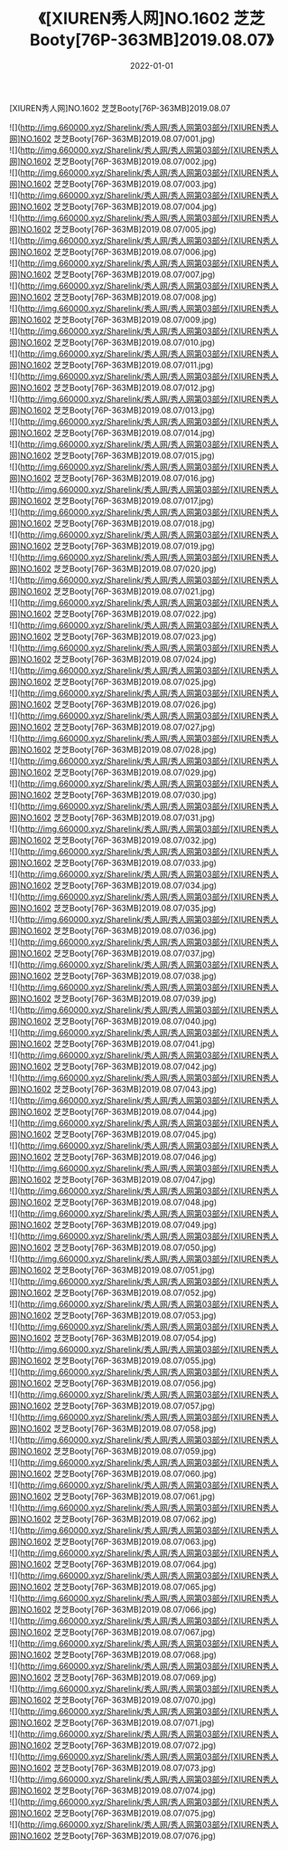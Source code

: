 ﻿---
layout: post
title:  《[XIUREN秀人网]NO.1602 芝芝Booty[76P-363MB]2019.08.07》
date:   2022-01-01
img: http://img.660000.xyz/Sharelink/秀人网/秀人网第03部分/[XIUREN秀人网]NO.1602 芝芝Booty[76P-363MB]2019.08.07/000.jpg
categories: [美女, 清纯, 唯美]
---

[XIUREN秀人网]NO.1602 芝芝Booty[76P-363MB]2019.08.07

 ![](http://img.660000.xyz/Sharelink/秀人网/秀人网第03部分/[XIUREN秀人网]NO.1602 芝芝Booty[76P-363MB]2019.08.07/001.jpg) <br>![](http://img.660000.xyz/Sharelink/秀人网/秀人网第03部分/[XIUREN秀人网]NO.1602 芝芝Booty[76P-363MB]2019.08.07/002.jpg) <br>![](http://img.660000.xyz/Sharelink/秀人网/秀人网第03部分/[XIUREN秀人网]NO.1602 芝芝Booty[76P-363MB]2019.08.07/003.jpg) <br>![](http://img.660000.xyz/Sharelink/秀人网/秀人网第03部分/[XIUREN秀人网]NO.1602 芝芝Booty[76P-363MB]2019.08.07/004.jpg) <br>![](http://img.660000.xyz/Sharelink/秀人网/秀人网第03部分/[XIUREN秀人网]NO.1602 芝芝Booty[76P-363MB]2019.08.07/005.jpg) <br>![](http://img.660000.xyz/Sharelink/秀人网/秀人网第03部分/[XIUREN秀人网]NO.1602 芝芝Booty[76P-363MB]2019.08.07/006.jpg) <br>![](http://img.660000.xyz/Sharelink/秀人网/秀人网第03部分/[XIUREN秀人网]NO.1602 芝芝Booty[76P-363MB]2019.08.07/007.jpg) <br>![](http://img.660000.xyz/Sharelink/秀人网/秀人网第03部分/[XIUREN秀人网]NO.1602 芝芝Booty[76P-363MB]2019.08.07/008.jpg) <br>![](http://img.660000.xyz/Sharelink/秀人网/秀人网第03部分/[XIUREN秀人网]NO.1602 芝芝Booty[76P-363MB]2019.08.07/009.jpg) <br>![](http://img.660000.xyz/Sharelink/秀人网/秀人网第03部分/[XIUREN秀人网]NO.1602 芝芝Booty[76P-363MB]2019.08.07/010.jpg) <br>![](http://img.660000.xyz/Sharelink/秀人网/秀人网第03部分/[XIUREN秀人网]NO.1602 芝芝Booty[76P-363MB]2019.08.07/011.jpg) <br>![](http://img.660000.xyz/Sharelink/秀人网/秀人网第03部分/[XIUREN秀人网]NO.1602 芝芝Booty[76P-363MB]2019.08.07/012.jpg) <br>![](http://img.660000.xyz/Sharelink/秀人网/秀人网第03部分/[XIUREN秀人网]NO.1602 芝芝Booty[76P-363MB]2019.08.07/013.jpg) <br>![](http://img.660000.xyz/Sharelink/秀人网/秀人网第03部分/[XIUREN秀人网]NO.1602 芝芝Booty[76P-363MB]2019.08.07/014.jpg) <br>![](http://img.660000.xyz/Sharelink/秀人网/秀人网第03部分/[XIUREN秀人网]NO.1602 芝芝Booty[76P-363MB]2019.08.07/015.jpg) <br>![](http://img.660000.xyz/Sharelink/秀人网/秀人网第03部分/[XIUREN秀人网]NO.1602 芝芝Booty[76P-363MB]2019.08.07/016.jpg) <br>![](http://img.660000.xyz/Sharelink/秀人网/秀人网第03部分/[XIUREN秀人网]NO.1602 芝芝Booty[76P-363MB]2019.08.07/017.jpg) <br>![](http://img.660000.xyz/Sharelink/秀人网/秀人网第03部分/[XIUREN秀人网]NO.1602 芝芝Booty[76P-363MB]2019.08.07/018.jpg) <br>![](http://img.660000.xyz/Sharelink/秀人网/秀人网第03部分/[XIUREN秀人网]NO.1602 芝芝Booty[76P-363MB]2019.08.07/019.jpg) <br>![](http://img.660000.xyz/Sharelink/秀人网/秀人网第03部分/[XIUREN秀人网]NO.1602 芝芝Booty[76P-363MB]2019.08.07/020.jpg) <br>![](http://img.660000.xyz/Sharelink/秀人网/秀人网第03部分/[XIUREN秀人网]NO.1602 芝芝Booty[76P-363MB]2019.08.07/021.jpg) <br>![](http://img.660000.xyz/Sharelink/秀人网/秀人网第03部分/[XIUREN秀人网]NO.1602 芝芝Booty[76P-363MB]2019.08.07/022.jpg) <br>![](http://img.660000.xyz/Sharelink/秀人网/秀人网第03部分/[XIUREN秀人网]NO.1602 芝芝Booty[76P-363MB]2019.08.07/023.jpg) <br>![](http://img.660000.xyz/Sharelink/秀人网/秀人网第03部分/[XIUREN秀人网]NO.1602 芝芝Booty[76P-363MB]2019.08.07/024.jpg) <br>![](http://img.660000.xyz/Sharelink/秀人网/秀人网第03部分/[XIUREN秀人网]NO.1602 芝芝Booty[76P-363MB]2019.08.07/025.jpg) <br>![](http://img.660000.xyz/Sharelink/秀人网/秀人网第03部分/[XIUREN秀人网]NO.1602 芝芝Booty[76P-363MB]2019.08.07/026.jpg) <br>![](http://img.660000.xyz/Sharelink/秀人网/秀人网第03部分/[XIUREN秀人网]NO.1602 芝芝Booty[76P-363MB]2019.08.07/027.jpg) <br>![](http://img.660000.xyz/Sharelink/秀人网/秀人网第03部分/[XIUREN秀人网]NO.1602 芝芝Booty[76P-363MB]2019.08.07/028.jpg) <br>![](http://img.660000.xyz/Sharelink/秀人网/秀人网第03部分/[XIUREN秀人网]NO.1602 芝芝Booty[76P-363MB]2019.08.07/029.jpg) <br>![](http://img.660000.xyz/Sharelink/秀人网/秀人网第03部分/[XIUREN秀人网]NO.1602 芝芝Booty[76P-363MB]2019.08.07/030.jpg) <br>![](http://img.660000.xyz/Sharelink/秀人网/秀人网第03部分/[XIUREN秀人网]NO.1602 芝芝Booty[76P-363MB]2019.08.07/031.jpg) <br>![](http://img.660000.xyz/Sharelink/秀人网/秀人网第03部分/[XIUREN秀人网]NO.1602 芝芝Booty[76P-363MB]2019.08.07/032.jpg) <br>![](http://img.660000.xyz/Sharelink/秀人网/秀人网第03部分/[XIUREN秀人网]NO.1602 芝芝Booty[76P-363MB]2019.08.07/033.jpg) <br>![](http://img.660000.xyz/Sharelink/秀人网/秀人网第03部分/[XIUREN秀人网]NO.1602 芝芝Booty[76P-363MB]2019.08.07/034.jpg) <br>![](http://img.660000.xyz/Sharelink/秀人网/秀人网第03部分/[XIUREN秀人网]NO.1602 芝芝Booty[76P-363MB]2019.08.07/035.jpg) <br>![](http://img.660000.xyz/Sharelink/秀人网/秀人网第03部分/[XIUREN秀人网]NO.1602 芝芝Booty[76P-363MB]2019.08.07/036.jpg) <br>![](http://img.660000.xyz/Sharelink/秀人网/秀人网第03部分/[XIUREN秀人网]NO.1602 芝芝Booty[76P-363MB]2019.08.07/037.jpg) <br>![](http://img.660000.xyz/Sharelink/秀人网/秀人网第03部分/[XIUREN秀人网]NO.1602 芝芝Booty[76P-363MB]2019.08.07/038.jpg) <br>![](http://img.660000.xyz/Sharelink/秀人网/秀人网第03部分/[XIUREN秀人网]NO.1602 芝芝Booty[76P-363MB]2019.08.07/039.jpg) <br>![](http://img.660000.xyz/Sharelink/秀人网/秀人网第03部分/[XIUREN秀人网]NO.1602 芝芝Booty[76P-363MB]2019.08.07/040.jpg) <br>![](http://img.660000.xyz/Sharelink/秀人网/秀人网第03部分/[XIUREN秀人网]NO.1602 芝芝Booty[76P-363MB]2019.08.07/041.jpg) <br>![](http://img.660000.xyz/Sharelink/秀人网/秀人网第03部分/[XIUREN秀人网]NO.1602 芝芝Booty[76P-363MB]2019.08.07/042.jpg) <br>![](http://img.660000.xyz/Sharelink/秀人网/秀人网第03部分/[XIUREN秀人网]NO.1602 芝芝Booty[76P-363MB]2019.08.07/043.jpg) <br>![](http://img.660000.xyz/Sharelink/秀人网/秀人网第03部分/[XIUREN秀人网]NO.1602 芝芝Booty[76P-363MB]2019.08.07/044.jpg) <br>![](http://img.660000.xyz/Sharelink/秀人网/秀人网第03部分/[XIUREN秀人网]NO.1602 芝芝Booty[76P-363MB]2019.08.07/045.jpg) <br>![](http://img.660000.xyz/Sharelink/秀人网/秀人网第03部分/[XIUREN秀人网]NO.1602 芝芝Booty[76P-363MB]2019.08.07/046.jpg) <br>![](http://img.660000.xyz/Sharelink/秀人网/秀人网第03部分/[XIUREN秀人网]NO.1602 芝芝Booty[76P-363MB]2019.08.07/047.jpg) <br>![](http://img.660000.xyz/Sharelink/秀人网/秀人网第03部分/[XIUREN秀人网]NO.1602 芝芝Booty[76P-363MB]2019.08.07/048.jpg) <br>![](http://img.660000.xyz/Sharelink/秀人网/秀人网第03部分/[XIUREN秀人网]NO.1602 芝芝Booty[76P-363MB]2019.08.07/049.jpg) <br>![](http://img.660000.xyz/Sharelink/秀人网/秀人网第03部分/[XIUREN秀人网]NO.1602 芝芝Booty[76P-363MB]2019.08.07/050.jpg) <br>![](http://img.660000.xyz/Sharelink/秀人网/秀人网第03部分/[XIUREN秀人网]NO.1602 芝芝Booty[76P-363MB]2019.08.07/051.jpg) <br>![](http://img.660000.xyz/Sharelink/秀人网/秀人网第03部分/[XIUREN秀人网]NO.1602 芝芝Booty[76P-363MB]2019.08.07/052.jpg) <br>![](http://img.660000.xyz/Sharelink/秀人网/秀人网第03部分/[XIUREN秀人网]NO.1602 芝芝Booty[76P-363MB]2019.08.07/053.jpg) <br>![](http://img.660000.xyz/Sharelink/秀人网/秀人网第03部分/[XIUREN秀人网]NO.1602 芝芝Booty[76P-363MB]2019.08.07/054.jpg) <br>![](http://img.660000.xyz/Sharelink/秀人网/秀人网第03部分/[XIUREN秀人网]NO.1602 芝芝Booty[76P-363MB]2019.08.07/055.jpg) <br>![](http://img.660000.xyz/Sharelink/秀人网/秀人网第03部分/[XIUREN秀人网]NO.1602 芝芝Booty[76P-363MB]2019.08.07/056.jpg) <br>![](http://img.660000.xyz/Sharelink/秀人网/秀人网第03部分/[XIUREN秀人网]NO.1602 芝芝Booty[76P-363MB]2019.08.07/057.jpg) <br>![](http://img.660000.xyz/Sharelink/秀人网/秀人网第03部分/[XIUREN秀人网]NO.1602 芝芝Booty[76P-363MB]2019.08.07/058.jpg) <br>![](http://img.660000.xyz/Sharelink/秀人网/秀人网第03部分/[XIUREN秀人网]NO.1602 芝芝Booty[76P-363MB]2019.08.07/059.jpg) <br>![](http://img.660000.xyz/Sharelink/秀人网/秀人网第03部分/[XIUREN秀人网]NO.1602 芝芝Booty[76P-363MB]2019.08.07/060.jpg) <br>![](http://img.660000.xyz/Sharelink/秀人网/秀人网第03部分/[XIUREN秀人网]NO.1602 芝芝Booty[76P-363MB]2019.08.07/061.jpg) <br>![](http://img.660000.xyz/Sharelink/秀人网/秀人网第03部分/[XIUREN秀人网]NO.1602 芝芝Booty[76P-363MB]2019.08.07/062.jpg) <br>![](http://img.660000.xyz/Sharelink/秀人网/秀人网第03部分/[XIUREN秀人网]NO.1602 芝芝Booty[76P-363MB]2019.08.07/063.jpg) <br>![](http://img.660000.xyz/Sharelink/秀人网/秀人网第03部分/[XIUREN秀人网]NO.1602 芝芝Booty[76P-363MB]2019.08.07/064.jpg) <br>![](http://img.660000.xyz/Sharelink/秀人网/秀人网第03部分/[XIUREN秀人网]NO.1602 芝芝Booty[76P-363MB]2019.08.07/065.jpg) <br>![](http://img.660000.xyz/Sharelink/秀人网/秀人网第03部分/[XIUREN秀人网]NO.1602 芝芝Booty[76P-363MB]2019.08.07/066.jpg) <br>![](http://img.660000.xyz/Sharelink/秀人网/秀人网第03部分/[XIUREN秀人网]NO.1602 芝芝Booty[76P-363MB]2019.08.07/067.jpg) <br>![](http://img.660000.xyz/Sharelink/秀人网/秀人网第03部分/[XIUREN秀人网]NO.1602 芝芝Booty[76P-363MB]2019.08.07/068.jpg) <br>![](http://img.660000.xyz/Sharelink/秀人网/秀人网第03部分/[XIUREN秀人网]NO.1602 芝芝Booty[76P-363MB]2019.08.07/069.jpg) <br>![](http://img.660000.xyz/Sharelink/秀人网/秀人网第03部分/[XIUREN秀人网]NO.1602 芝芝Booty[76P-363MB]2019.08.07/070.jpg) <br>![](http://img.660000.xyz/Sharelink/秀人网/秀人网第03部分/[XIUREN秀人网]NO.1602 芝芝Booty[76P-363MB]2019.08.07/071.jpg) <br>![](http://img.660000.xyz/Sharelink/秀人网/秀人网第03部分/[XIUREN秀人网]NO.1602 芝芝Booty[76P-363MB]2019.08.07/072.jpg) <br>![](http://img.660000.xyz/Sharelink/秀人网/秀人网第03部分/[XIUREN秀人网]NO.1602 芝芝Booty[76P-363MB]2019.08.07/073.jpg) <br>![](http://img.660000.xyz/Sharelink/秀人网/秀人网第03部分/[XIUREN秀人网]NO.1602 芝芝Booty[76P-363MB]2019.08.07/074.jpg) <br>![](http://img.660000.xyz/Sharelink/秀人网/秀人网第03部分/[XIUREN秀人网]NO.1602 芝芝Booty[76P-363MB]2019.08.07/075.jpg) <br>![](http://img.660000.xyz/Sharelink/秀人网/秀人网第03部分/[XIUREN秀人网]NO.1602 芝芝Booty[76P-363MB]2019.08.07/076.jpg) <br>